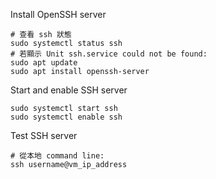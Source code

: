 
Install OpenSSH server
```shell
# 查看 ssh 狀態
sudo systemctl status ssh
# 若顯示 Unit ssh.service could not be found:
sudo apt update
sudo apt install openssh-server
```

Start and enable SSH server
```shell
sudo systemctl start ssh
sudo systemctl enable ssh
```

Test SSH server
```shell
# 從本地 command line:
ssh username@vm_ip_address
```
